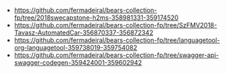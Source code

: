 * https://github.com/fermadeiral/bears-collection-fp/tree/2018swecapstone-h2ms-358981331-359174520
* https://github.com/fermadeiral/bears-collection-fp/tree/SzFMV2018-Tavasz-AutomatedCar-356870337-356872342
* https://github.com/fermadeiral/bears-collection-fp/tree/languagetool-org-languagetool-359738019-359754082
* https://github.com/fermadeiral/bears-collection-fp/tree/swagger-api-swagger-codegen-359424001-359602942
